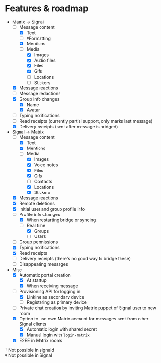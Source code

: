 # Features & roadmap

* Matrix → Signal
  * [ ] Message content
    * [x] Text
    * [ ] ‡Formatting
    * [x] Mentions
    * [ ] Media
      * [x] Images
      * [x] Audio files
      * [x] Files
      * [x] Gifs
      * [ ] Locations
      * [ ] Stickers
  * [x] Message reactions
  * [ ] Message redactions
  * [x] Group info changes
    * [x] Name
    * [x] Avatar
  * [ ] Typing notifications
  * [ ] Read receipts (currently partial support, only marks last message)
  * [x] Delivery receipts (sent after message is bridged)
* Signal → Matrix
  * [ ] Message content
    * [x] Text
    * [x] Mentions
    * [ ] Media
      * [x] Images
      * [x] Voice notes
      * [x] Files
      * [x] Gifs
      * [ ] Contacts
      * [x] Locations
      * [x] Stickers
  * [x] Message reactions
  * [x] Remote deletions
  * [x] Initial user and group profile info
  * [ ] Profile info changes
    * [x] When restarting bridge or syncing
    * [ ] Real time
      * [x] Groups
      * [ ] Users
  * [ ] Group permissions
  * [x] Typing notifications
  * [x] Read receipts
  * [ ] Delivery receipts (there's no good way to bridge these)
  * [ ] Disappearing messages
* Misc
  * [x] Automatic portal creation
    * [x] At startup
    * [x] When receiving message
  * [ ] Provisioning API for logging in
    * [x] Linking as secondary device
    * [ ] Registering as primary device
  * [ ] Private chat creation by inviting Matrix puppet of Signal user to new room
  * [x] Option to use own Matrix account for messages sent from other Signal clients
    * [x] Automatic login with shared secret
    * [x] Manual login with `login-matrix`
  * [x] E2EE in Matrix rooms

† Not possible in signald  
‡ Not possible in Signal
